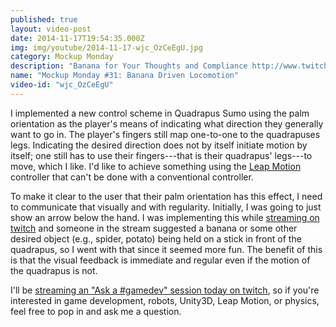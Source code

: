 ```yaml
---
published: true
layout: video-post
date: 2014-11-17T19:54:35.000Z
img: img/youtube/2014-11-17-wjc_OzCeEgU.jpg
category: Mockup Monday
description: "Banana for Your Thoughts and Compliance http://www.twitch.tv/shanecelis/profile"
name: "Mockup Monday #31: Banana Driven Locomotion"
video-id: "wjc_OzCeEgU"
---
```


I implemented a new control scheme in Quadrapus Sumo using the palm
orientation as the player's means of indicating what direction they
generally want to go in.  The player's fingers still map one-to-one to
the quadrapuses legs.  Indicating the desired direction does not by
itself initiate motion by itself; one still has to use their
fingers---that is their quadrapus' legs---to move, which I like.  I'd
like to achieve something using the
[Leap Motion](http://leapmotion.com) controller that can't be done
with a conventional controller.

To make it clear to the user that their palm orientation has this
effect, I need to communicate that visually and with regularity.
Initially, I was going to just show an arrow below the hand.  I was
implementing this while
[streaming on twitch](http://www.twitch.tv/shanecelis/profile) and
someone in the stream suggested a banana or some other desired object
(e.g., spider, potato) being held on a stick in front of the
quadrapus, so I went with that since it seemed more fun.  The benefit
of this is that the visual feedback is immediate and regular even if
the motion of the quadrapus is not.

I'll be
[streaming an "Ask a #gamedev" session today on twitch](http://www.twitch.tv/shanecelis/profile),
so if you're interested in game development, robots, Unity3D, Leap
Motion, or physics, feel free to pop in and ask me a question.
